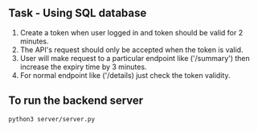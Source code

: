## Task - Using SQL database

1. Create a token when user logged in and token should be valid for 2 minutes.
2. The API's request should only be accepted when the token is valid.
3. User will make request to a particular endpoint like ('/summary') then increase the expiry time by 3 minutes.
4. For normal endpoint like ('/details) just check the token validity.

## To run the backend server

```
python3 server/server.py
```